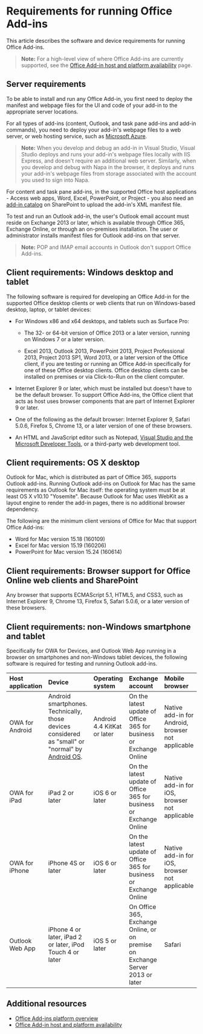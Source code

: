 
# Requirements for running Office Add-ins


This article describes the software and device requirements for running Office Add-ins.

>**Note:** For a high-level view of where Office Add-ins are currently supported, see the [Office Add-in host and platform availability](http://dev.office.com/add-in-availability) page. 


## Server requirements

To be able to install and run any Office Add-in, you first need to deploy the manifest and webpage files for the UI and code of your add-in to the appropriate server locations.

For all types of add-ins (content, Outlook, and task pane add-ins and add-in commands), you need to deploy your add-in's webpage files to a web server, or web hosting service, such as [Microsoft Azure](../publish/host-an-office-add-in-on-microsoft-azure.md).


 >**Note:**   When you develop and debug an add-in in Visual Studio, Visual Studio deploys and runs your add-in's webpage files locally with IIS Express, and doesn't require an additional web server. Similarly, when you develop and debug with Napa in the browser, it deploys and runs your add-in's webpage files from storage associated with the account you used to sign into Napa.

For content and task pane add-ins, in the supported Office host applications - Access web apps, Word, Excel, PowerPoint, or Project - you also need an [add-in catalog](../publish/publish-task-pane-and-content-add-ins-to-an-add-in-catalog.md) on SharePoint to upload the add-in's XML manifest file.

To test and run an Outlook add-in, the user's Outlook email account must reside on Exchange 2013 or later, which is available through Office 365, Exchange Online, or through an on-premises installation. The user or administrator installs manifest files for Outlook add-ins on that server.

 >**Note:**   POP and IMAP email accounts in Outlook don't support Office Add-ins.




## Client requirements: Windows desktop and tablet

The following software is required for developing an Office Add-in for the supported Office desktop clients or web clients that run on Windows-based desktop, laptop, or tablet devices:


- For Windows x86 and x64 desktops, and tablets such as Surface Pro:

    - The 32- or 64-bit version of Office 2013 or a later version, running on Windows 7 or a later version.

    - Excel 2013, Outlook 2013, PowerPoint 2013, Project Professional 2013, Project 2013 SP1, Word 2013, or a later version of the Office client, if you are testing or running an Office Add-in specifically for one of these Office desktop clients. Office desktop clients can be installed on premises or via Click-to-Run on the client computer.

- Internet Explorer 9 or later, which must be installed but doesn't have to be the default browser. To support Office Add-ins, the Office client that acts as host uses browser components that are part of Internet Explorer 9 or later.

- One of the following as the default browser: Internet Explorer 9, Safari 5.0.6, Firefox 5, Chrome 13, or a later version of one of these browsers.

- An HTML and JavaScript editor such as Notepad, [Visual Studio and the Microsoft Developer Tools](https://www.visualstudio.com/features/office-tools-vs), or a third-party web development tool.


## Client requirements: OS X desktop

Outlook for Mac, which is distributed as part of Office 365, supports Outlook add-ins. Running Outlook add-ins on Outlook for Mac has the same requirements as Outlook for Mac itself: the operating system must be at least OS X v10.10 "Yosemite". Because Outlook for Mac uses WebKit as a layout engine to render the add-in pages, there is no additional browser dependency.

The following are the minimum client versions of Office for Mac that support Office Add-ins:
- Word for Mac version 15.18 (160109) 
- Excel for Mac version 15.19 (160206) 
- PowerPoint for Mac version 15.24 (160614)

## Client requirements: Browser support for Office Online web clients and SharePoint

Any browser that supports ECMAScript 5.1, HTML5, and CSS3, such as Internet Explorer 9, Chrome 13, Firefox 5, Safari 5.0.6, or a later version of these browsers.


## Client requirements: non-Windows smartphone and tablet

Specifically for OWA for Devices, and Outlook Web App running in a browser on smartphones and non-Windows tablet devices, the following software is required for testing and running Outlook add-ins.


| Host application | Device | Operating system | Exchange account | Mobile browser |
|:-----|:-----|:-----|:-----|:-----|
|OWA for Android|Android smartphones. Technically, those devices considered as "small" or "normal" by [Android OS](http://developer.android.com/guide/practices/screens_support.mdl).|Android 4.4 KitKat or later|On the latest update of Office 365 for business or Exchange Online|Native add-in for Android, browser not applicable|
|OWA for iPad|iPad 2 or later|iOS 6 or later|On the latest update of Office 365 for business or Exchange Online|Native add-in for iOS, browser not applicable|
|OWA for iPhone|iPhone 4S or later|iOS 6 or later|On the latest update of Office 365 for business or Exchange Online|Native add-in for iOS, browser not applicable|
|Outlook Web App|iPhone 4 or later, iPad 2 or later, iPod Touch 4 or later|iOS 5 or later|On Office 365, Exchange Online, or on premise on Exchange Server 2013 or later|Safari|


## Additional resources

- [Office Add-ins platform overview](../../docs/overview/office-add-ins.md)
- [Office Add-in host and platform availability](http://dev.office.com/add-in-availability)

